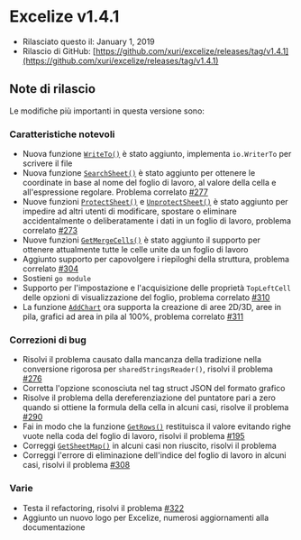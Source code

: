 # Excelize v1.4.1

* Rilasciato questo il: January 1, 2019
* Rilascio di GitHub: [https://github.com/xuri/excelize/releases/tag/v1.4.1](https://github.com/xuri/excelize/releases/tag/v1.4.1)

## Note di rilascio

Le modifiche più importanti in questa versione sono:

### Caratteristiche notevoli

* Nuova funzione [`WriteTo()`](https://pkg.go.dev/github.com/xuri/excelize@v1.4.1#File.WriteTo) è stato aggiunto, implementa `io.WriterTo` per scrivere il file
* Nuova funzione [`SearchSheet()`](https://pkg.go.dev/github.com/xuri/excelize@v1.4.1#File.SearchSheet) è stato aggiunto per ottenere le coordinate in base al nome del foglio di lavoro, al valore della cella e all'espressione regolare. Problema correlato [#277](https://github.com/xuri/excelize/issues/277)
* Nuove funzioni [`ProtectSheet()`](https://pkg.go.dev/github.com/xuri/excelize@v1.4.1#File.ProtectSheet) e [`UnprotectSheet()`](https://pkg.go.dev/github.com/xuri/excelize@v1.4.1#File.UnprotectSheet) è stato aggiunto per impedire ad altri utenti di modificare, spostare o eliminare accidentalmente o deliberatamente i dati in un foglio di lavoro, problema correlato [#273](https://github.com/xuri/excelize/issues/273)
* Nuove funzioni [`GetMergeCells()`](https://pkg.go.dev/github.com/xuri/excelize@v1.4.1#File.GetMergeCells) è stato aggiunto il supporto per ottenere attualmente tutte le celle unite da un foglio di lavoro
* Aggiunto supporto per capovolgere i riepiloghi della struttura, problema correlato [#304](https://github.com/xuri/excelize/issues/304)
* Sostieni `go module`
* Supporto per l'impostazione e l'acquisizione delle proprietà `TopLeftCell` delle opzioni di visualizzazione del foglio, problema correlato [#310](https://github.com/xuri/excelize/issues/310)
* La funzione [`AddChart`](https://pkg.go.dev/github.com/xuri/excelize@v1.4.1#File.AddChart) ora supporta la creazione di aree 2D/3D, aree in pila, grafici ad area in pila al 100%, problema correlato [#311](https://github.com/xuri/excelize/issues/311)

### Correzioni di bug

* Risolvi il problema causato dalla mancanza della tradizione nella conversione rigorosa per `sharedStringsReader()`, risolvi il problema [#276](https://github.com/xuri/excelize/issues/276)
* Corretta l'opzione sconosciuta nel tag struct JSON del formato grafico
* Risolve il problema della dereferenziazione del puntatore pari a zero quando si ottiene la formula della cella in alcuni casi, risolve il problema [#290](https://github.com/xuri/excelize/issues/290)
* Fai in modo che la funzione [`GetRows()`](https://pkg.go.dev/github.com/xuri/excelize@v1.4.1#File.GetRows) restituisca il valore evitando righe vuote nella coda del foglio di lavoro, risolvi il problema [#195](https://github.com/xuri/excelize/issues/195)
* Correggi [`GetSheetMap()`](https://pkg.go.dev/github.com/xuri/excelize@v1.4.1#File.GetSheetMap) in alcuni casi non riuscito, risolvi il problema
* Correggi l'errore di eliminazione dell'indice del foglio di lavoro in alcuni casi, risolvi il problema [#308](https://github.com/xuri/excelize/issues/308)

### Varie

* Testa il refactoring, risolvi il problema [#322](https://github.com/xuri/excelize/issues/322)
* Aggiunto un nuovo logo per Excelize, numerosi aggiornamenti alla documentazione
